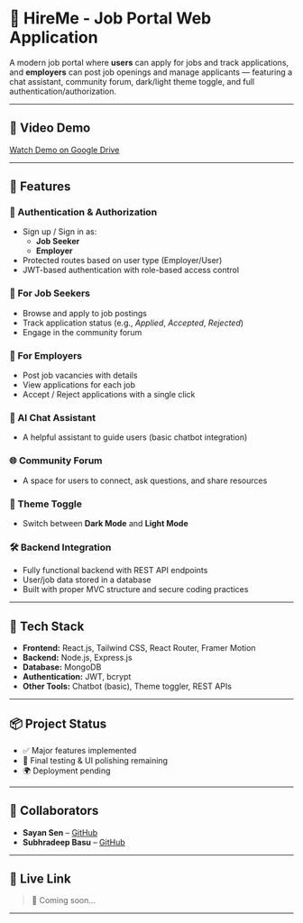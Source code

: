 # 💼 HireMe - Job Portal Web Application

A modern job portal where **users** can apply for jobs and track applications, and **employers** can post job openings and manage applicants — featuring a chat assistant, community forum, dark/light theme toggle, and full authentication/authorization.

---

## 🎥 Video Demo
[Watch Demo on Google Drive](https://drive.google.com/file/d/1UzjBY5BTR-4d9jm01Md21YnDOvpwBNua/view?usp=sharing)


---

## 🚀 Features

### 👥 Authentication & Authorization
- Sign up / Sign in as:
  - **Job Seeker**
  - **Employer**
- Protected routes based on user type (Employer/User)
- JWT-based authentication with role-based access control

### 🎯 For Job Seekers
- Browse and apply to job postings
- Track application status (e.g., *Applied*, *Accepted*, *Rejected*)
- Engage in the community forum

### 🏢 For Employers
- Post job vacancies with details
- View applications for each job
- Accept / Reject applications with a single click

### 🧠 AI Chat Assistant
- A helpful assistant to guide users (basic chatbot integration)

### 🌐 Community Forum
- A space for users to connect, ask questions, and share resources

### 🌙 Theme Toggle
- Switch between **Dark Mode** and **Light Mode**

### 🛠️ Backend Integration
- Fully functional backend with REST API endpoints
- User/job data stored in a database
- Built with proper MVC structure and secure coding practices

---


## 🧩 Tech Stack

- **Frontend:** React.js, Tailwind CSS, React Router, Framer Motion
- **Backend:** Node.js, Express.js
- **Database:** MongoDB
- **Authentication:** JWT, bcrypt
- **Other Tools:** Chatbot (basic), Theme toggler, REST APIs

---

## 📦 Project Status

- ✅ Major features implemented
- 🔧 Final testing & UI polishing remaining
- 🌍 Deployment pending

---

## 🤝 Collaborators

- **Sayan Sen** – [GitHub](https://github.com/Sayan0361)
- **Subhradeep Basu** – [GitHub](https://github.com/SubhradeepBasu18)

---

## 🔗 Live Link

> 🚧 Coming soon...

---


